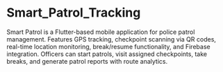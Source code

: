 # Smart_Patrol_Tracking
Smart Patrol is a Flutter-based mobile application for police patrol management. Features GPS tracking, checkpoint scanning via QR codes, real-time location monitoring, break/resume functionality, and Firebase integration. Officers can start patrols, visit assigned checkpoints, take breaks, and generate patrol reports with route analytics.
